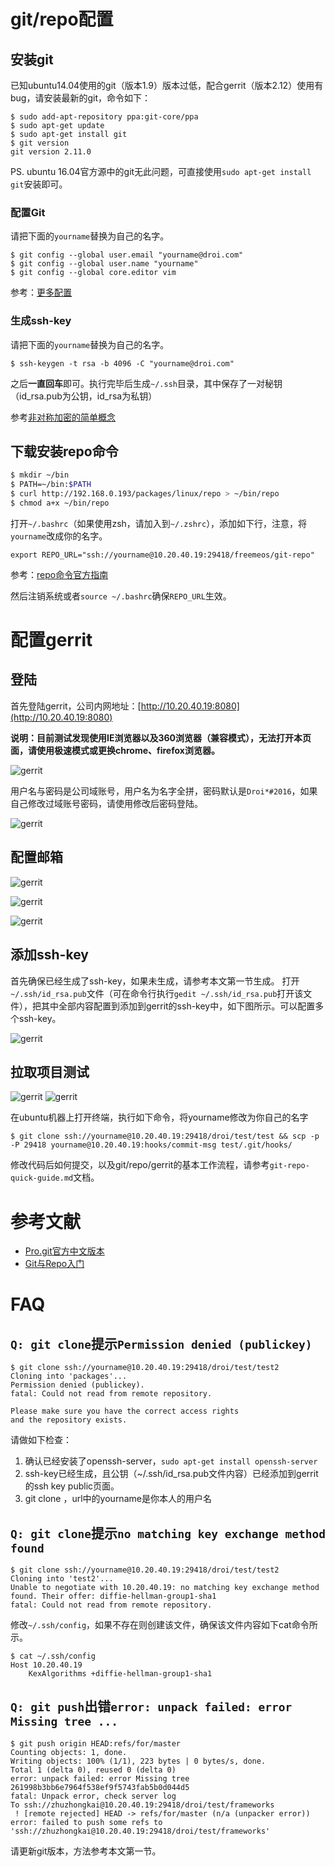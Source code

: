 # git/repo配置

## 安装git

已知ubuntu14.04使用的git（版本1.9）版本过低，配合gerrit（版本2.12）使用有bug，请安装最新的git，命令如下：

```
$ sudo add-apt-repository ppa:git-core/ppa
$ sudo apt-get update
$ sudo apt-get install git
$ git version
git version 2.11.0
```

PS. ubuntu 16.04官方源中的git无此问题，可直接使用`sudo apt-get install git`安装即可。

### 配置Git

请把下面的`yourname`替换为自己的名字。

```
$ git config --global user.email "yourname@droi.com"
$ git config --global user.name "yourname"
$ git config --global core.editor vim
```

参考：[更多配置](https://git-scm.com/book/zh/v2/%E8%87%AA%E5%AE%9A%E4%B9%89-Git-%E9%85%8D%E7%BD%AE-Git)

### 生成ssh-key

请把下面的`yourname`替换为自己的名字。
```
$ ssh-keygen -t rsa -b 4096 -C "yourname@droi.com"
```

之后**一直回车**即可。执行完毕后生成`~/.ssh`目录，其中保存了一对秘钥（id_rsa.pub为公钥，id_rsa为私钥）

参考[非对称加密的简单概念](http://www.cnblogs.com/xuanhun/archive/2012/06/23/2559543.html)

## 下载安装repo命令

```bash
$ mkdir ~/bin
$ PATH=~/bin:$PATH
$ curl http://192.168.0.193/packages/linux/repo > ~/bin/repo
$ chmod a+x ~/bin/repo
```

打开`~/.bashrc`（如果使用zsh，请加入到`~/.zshrc`），添加如下行，注意，将`yourname`改成你的名字。
```
export REPO_URL="ssh://yourname@10.20.40.19:29418/freemeos/git-repo"
```

参考：[repo命令官方指南](https://source.android.com/source/using-repo.html)

然后注销系统或者`source ~/.bashrc`确保`REPO_URL`生效。

# 配置gerrit

## 登陆

首先登陆gerrit，公司内网地址：[http://10.20.40.19:8080](http://10.20.40.19:8080)

**说明：目前测试发现使用IE浏览器以及360浏览器（兼容模式），无法打开本页面，请使用极速模式或更换chrome、firefox浏览器。**

![gerrit](gerrit/1.png)

用户名与密码是公司域账号，用户名为名字全拼，密码默认是`Droi*#2016`，如果自己修改过域账号密码，请使用修改后密码登陆。

![gerrit](gerrit/2.png)

## 配置邮箱

![gerrit](gerrit/3.png)

![gerrit](gerrit/4.png)

![gerrit](gerrit/5.png)

## 添加ssh-key

首先确保已经生成了ssh-key，如果未生成，请参考本文第一节生成。
打开`~/.ssh/id_rsa.pub`文件（可在命令行执行`gedit ~/.ssh/id_rsa.pub`打开该文件），把其中全部内容配置到添加到gerrit的ssh-key中，如下图所示。可以配置多个ssh-key。

![gerrit](gerrit/6.png)

## 拉取项目测试

![gerrit](gerrit/7.png)
![gerrit](gerrit/8.png)

在ubuntu机器上打开终端，执行如下命令，将yourname修改为你自己的名字

```
$ git clone ssh://yourname@10.20.40.19:29418/droi/test/test && scp -p -P 29418 yourname@10.20.40.19:hooks/commit-msg test/.git/hooks/
```

修改代码后如何提交，以及git/repo/gerrit的基本工作流程，请参考`git-repo-quick-guide.md`文档。

# 参考文献

- [Pro.git官方中文版本](https://git-scm.com/book/zh/v2)
- [Git与Repo入门](http://www.cnblogs.com/angeldevil/p/3238470.html)

# FAQ

## `Q: git clone`提示`Permission denied (publickey)`

```
$ git clone ssh://yourname@10.20.40.19:29418/droi/test/test2
Cloning into 'packages'...
Permission denied (publickey).
fatal: Could not read from remote repository.

Please make sure you have the correct access rights
and the repository exists.
```

请做如下检查：
1. 确认已经安装了openssh-server，`sudo apt-get install openssh-server`
2. ssh-key已经生成，且公钥（~/.ssh/id_rsa.pub文件内容）已经添加到gerrit的ssh key public页面。
3. git clone <url>，url中的yourname是你本人的用户名

## `Q: git clone`提示`no matching key exchange method found`

```
$ git clone ssh://yourname@10.20.40.19:29418/droi/test/test2
Cloning into 'test2'...
Unable to negotiate with 10.20.40.19: no matching key exchange method found. Their offer: diffie-hellman-group1-sha1
fatal: Could not read from remote repository.
```

修改`~/.ssh/config`，如果不存在则创建该文件，确保该文件内容如下cat命令所示。

```
$ cat ~/.ssh/config
Host 10.20.40.19
    KexAlgorithms +diffie-hellman-group1-sha1
```

## `Q: git push`出错`error: unpack failed: error Missing tree ...`

```
$ git push origin HEAD:refs/for/master 
Counting objects: 1, done.
Writing objects: 100% (1/1), 223 bytes | 0 bytes/s, done.
Total 1 (delta 0), reused 0 (delta 0)
error: unpack failed: error Missing tree 261998b3bb6e7964f538ef9f5743fab5b0d044d5
fatal: Unpack error, check server log
To ssh://zhuzhongkai@10.20.40.19:29418/droi/test/frameworks
 ! [remote rejected] HEAD -> refs/for/master (n/a (unpacker error))
error: failed to push some refs to 'ssh://zhuzhongkai@10.20.40.19:29418/droi/test/frameworks'
```

请更新git版本，方法参考本文第一节。